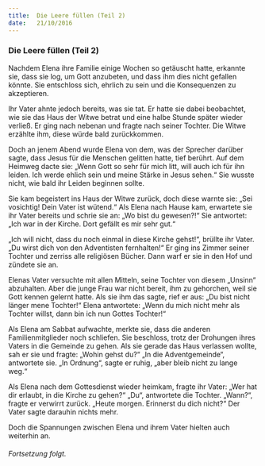 ```yaml
---
title:  Die Leere füllen (Teil 2)
date:   21/10/2016
---
```


### Die Leere füllen (Teil 2)

Nachdem Elena ihre Familie einige Wochen so getäuscht hatte, erkannte sie, dass sie log, um Gott anzubeten, und dass ihm dies nicht gefallen könnte. Sie entschloss sich, ehrlich zu sein und die Konsequenzen zu akzeptieren.

Ihr Vater ahnte jedoch bereits, was sie tat. Er hatte sie dabei beobachtet, wie sie das Haus der Witwe betrat und eine halbe Stunde später wieder verließ. Er ging nach nebenan und fragte nach seiner Tochter. Die Witwe erzählte ihm, diese würde bald zurückkommen.

Doch an jenem Abend wurde Elena von dem, was der Sprecher darüber sagte, dass Jesus für die Menschen gelitten hatte, tief berührt. Auf dem Heimweg dacte sie: „Wenn Gott so sehr für mich litt, will auch ich für ihn leiden. Ich werde ehlich sein und meine Stärke in Jesus sehen.“ Sie wusste nicht, wie bald ihr Leiden beginnen sollte.

Sie kam begeistert ins Haus der Witwe zurück, doch diese warnte sie: „Sei vosichtig! Dein Vater ist wütend.“ Als Elena nach Hause kam, erwartete sie ihr Vater bereits und schrie sie an: „Wo bist du gewesen?!“ Sie antwortet: „Ich war in der Kirche. Dort gefällt es mir sehr gut.“

„Ich will nicht, dass du noch einmal in diese Kirche gehst!“, brüllte ihr Vater. „Du wirst dich von den Adventisten fernhalten!“ Er ging ins Zimmer seiner Tochter und zerriss alle religiösen Bücher. Dann warf er sie in den Hof und zündete sie an.

Elenas Vater versuchte mit allen Mitteln, seine Tochter von diesem „Unsinn“ abzuhalten. Aber die junge Frau war nicht bereit, ihm zu gehorchen, weil sie Gott kennen gelernt hatte. Als sie ihm das sagte, rief er aus: „Du bist nicht länger mene Tochter!“ Elena antwortete: „Wenn du mich nicht mehr als Tochter willst, dann bin ich nun Gottes Tochter!“

Als Elena am Sabbat aufwachte, merkte sie, dass die anderen Familienmitglieder noch schliefen. Sie beschloss, trotz der Drohungen ihres Vaters in die Gemeinde zu gehen. Als sie gerade das Haus verlassen wollte, sah er sie und fragte: „Wohin gehst du?“ „In die Adventgemeinde“, antwortete sie. „In Ordnung“, sagte er ruhig, „aber bleib nicht zu lange weg.“

Als Elena nach dem Gottesdienst wieder heimkam, fragte ihr Vater: „Wer hat dir erlaubt, in die Kirche zu gehen?“ „Du“, antwortete die Tochter. „Wann?“, fragte er verwirrt zurück. „Heute morgen. Erinnerst du dich nicht?“ Der Vater sagte darauhin nichts mehr.

Doch die Spannungen zwischen Elena und ihrem Vater hielten auch weiterhin an.

###### Fortsetzung folgt.
